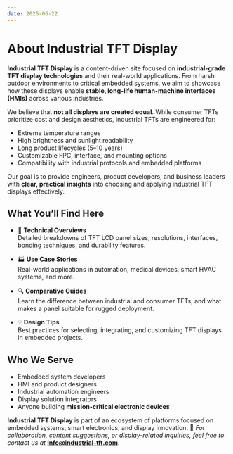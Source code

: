 ```yaml
---
date: 2025-06-22
---
```


# About Industrial TFT Display

**Industrial TFT Display** is a content-driven site focused on **industrial-grade TFT display technologies** and their real-world applications. From harsh outdoor environments to critical embedded systems, we aim to showcase how these displays enable **stable, long-life human-machine interfaces (HMIs)** across various industries.

We believe that **not all displays are created equal**. While consumer TFTs prioritize cost and design aesthetics, industrial TFTs are engineered for:

- Extreme temperature ranges  
- High brightness and sunlight readability  
- Long product lifecycles (5–10 years)  
- Customizable FPC, interface, and mounting options  
- Compatibility with industrial protocols and embedded platforms

Our goal is to provide engineers, product developers, and business leaders with **clear, practical insights** into choosing and applying industrial TFT displays effectively.

## What You’ll Find Here

- 📘 **Technical Overviews**  
  Detailed breakdowns of TFT LCD panel sizes, resolutions, interfaces, bonding techniques, and durability features.

- 🏭 **Use Case Stories**  
  Real-world applications in automation, medical devices, smart HVAC systems, and more.

- 🔍 **Comparative Guides**  
  Learn the difference between industrial and consumer TFTs, and what makes a panel suitable for rugged deployment.

- 💡 **Design Tips**  
  Best practices for selecting, integrating, and customizing TFT displays in embedded projects.

## Who We Serve

- Embedded system developers  
- HMI and product designers  
- Industrial automation engineers  
- Display solution integrators  
- Anyone building **mission-critical electronic devices**


**Industrial TFT Display** is part of an ecosystem of platforms focused on embedded systems, smart electronics, and display innovation.
📩 *For collaboration, content suggestions, or display-related inquiries, feel free to contact us at* [**info@industrial-tft.com**](mailto:info@industrial-tft.com).
